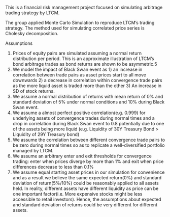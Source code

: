This is a financial risk management project focused on simulating arbitrage trading strategy by LTCM.

The group applied Monte Carlo Simulation to reproduce LTCM’s trading strategy. The method used for simulating correlated price series is Cholesky decomposition.

Assumptions
1. Prices of equity pairs are simulated assuming a normal return distribution per period.
This is an approximate illustration of LTCM’s bond arbitrage trades as bond returns are
shown to be asymmetric.5
2. We model the impact of Black Swan event as 1) an increase in correlation between
trade pairs as asset prices start to all move downwards 2) a decrease in correlation
within convergence trade pairs as the more liquid asset is traded more than the other 3)
An increase in SD of stock returns.
3. We assume a normal distribution of returns with mean return of 0% and standard
deviation of 5% under normal conditions and 10% during Black Swan event.
4. We assume a almost perfect positive correlation(e.g. 0.999) for underlying assets of
convergence trades during normal times and a drop in correlation during Black Swan event
to 0.8 potentially due to one of the assets being more liquid (e.g. Liquidity of 30Y Treasury
Bond > Liquidity of 29Y Treasury bond)
5. We assume the correlation between different convergence trade pairs to be zero during
normal times so as to replicate a well-diversified portfolio managed by LTCM.
6. We assume an arbitrary enter and exit thresholds for convergence trading: enter when
prices diverge by more than 1% and exit when price differences decrease to less than
0.1%
7. We assume equal starting asset prices in our simulation for convenience and as a result
we believe the same expected return(0%) and standard deviation of return(5%/10%)
could be reasonably applied to all assets held. In reality, different assets have different
liquidity as price can be one important factor(i.e. More expensive stocks might be less
accessible to retail investors). Hence, the assumptions about expected and standard
deviation of returns could be very different for different assets.

